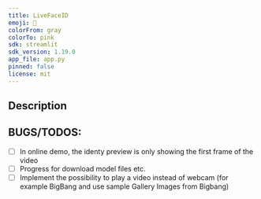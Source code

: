 ```yaml
---
title: LiveFaceID
emoji: 🐢
colorFrom: gray
colorTo: pink
sdk: streamlit
sdk_version: 1.19.0
app_file: app.py
pinned: false
license: mit
---
```


## Description



## BUGS/TODOS:
- [ ] In online demo, the identy preview is only showing the first frame of the video
- [ ] Progress for download model files etc.
- [ ] Implement the possibility to play a video instead of webcam (for example BigBang and use sample Gallery Images from Bigbang)
